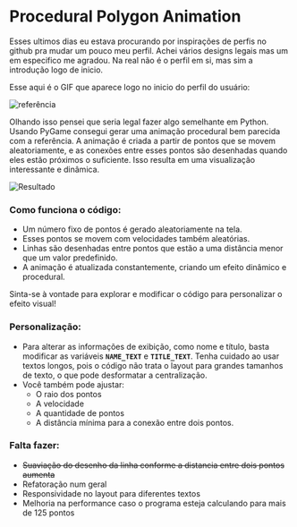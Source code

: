 # **Procedural Polygon Animation**

Esses ultimos dias eu estava procurando por inspirações de perfis no github pra mudar um pouco meu perfil. Achei vários designs legais mas um em especifico me agradou. Na real não é o perfil em si, mas sim a introdução logo de inicio.

Esse aqui é o GIF que aparece logo no inicio do perfil do usuário:

![referência](https://github.com/adamalston/adamalston/raw/master/profile.gif)

Olhando isso pensei que seria legal fazer algo semelhante em Python. Usando PyGame consegui gerar uma animação procedural bem parecida com a referência. A animação é criada a partir de pontos que se movem aleatoriamente, e as conexões entre esses pontos são desenhadas quando eles estão próximos o suficiente. Isso resulta em uma visualização interessante e dinâmica.

![Resultado](assets/result5.gif)

### **Como funciona o código**:
- Um número fixo de pontos é gerado aleatoriamente na tela.
- Esses pontos se movem com velocidades também aleatórias.
- Linhas são desenhadas entre pontos que estão a uma distância menor que um valor predefinido.
- A animação é atualizada constantemente, criando um efeito dinâmico e procedural.

Sinta-se à vontade para explorar e modificar o código para personalizar o efeito visual!

### **Personalização:**
- Para alterar as informações de exibição, como nome e título, basta modificar as variáveis **`NAME_TEXT`** e **`TITLE_TEXT`**. Tenha cuidado ao usar textos longos, pois o código não trata o layout para grandes tamanhos de texto, o que pode desformatar a centralização.
- Você também pode ajustar:
  - O raio dos pontos
  - A velocidade
  - A quantidade de pontos
  - A distância mínima para a conexão entre dois pontos.

 ### **Falta fazer:**

 - ~~Suaviação do desenho da linha conforme a distancia entre dois pontos aumenta~~
 - Refatoração num geral
 - Responsividade no layout para diferentes textos
 - Melhoria na performance caso o programa esteja calculando para mais de 125 pontos
